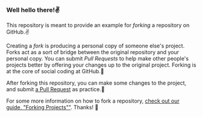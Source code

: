 ### Well hello there!✌️

This repository is meant to provide an example for *forking* a repository on GitHub.✌️

Creating a *fork* is producing a personal copy of someone else's project. Forks act as a sort of bridge between the original repository and your personal copy. You can submit *Pull Requests* to help make other people's projects better by offering your changes up to the original project. Forking is at the core of social coding at GitHub.🎻

After forking this repository, you can make some changes to the project, and submit [a Pull Request](https://github.com/octocat/Spoon-Knife/pulls) as practice.🎻

For some more information on how to fork a repository, [check out our guide, "Forking Projects""](http://guides.github.com/overviews/forking/). Thanks! :sparkling_heart:
